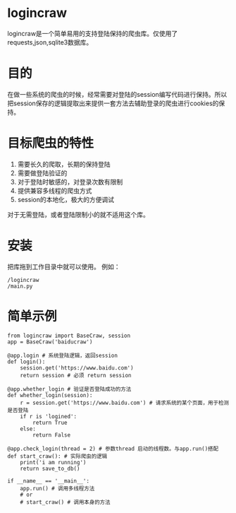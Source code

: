 # logincraw
logincraw是一个简单易用的支持登陆保持的爬虫库。仅使用了requests,json,sqlite3数据库。

# 目的
在做一些系统的爬虫的时候，经常需要对登陆的session编写代码进行保持。所以把session保存的逻辑提取出来提供一套方法去辅助登录的爬虫进行cookies的保持。

# 目标爬虫的特性
1. 需要长久的爬取，长期的保持登陆
2. 需要做登陆验证的
3. 对于登陆时敏感的，对登录次数有限制
4. 提供兼容多线程的爬虫方式
5. session的本地化，极大的方便调试

对于无需登陆，或者登陆限制小的就不适用这个库。

# 安装
把库拖到工作目录中就可以使用。
例如：
```
/logincraw
/main.py
```

# 简单示例
```
from logincraw import BaseCraw, session
app = BaseCraw('baiducraw')

@app.login # 系统登陆逻辑，返回session
def login():
    session.get('https://www.baidu.com')
    return session # 必须 return session

@app.whether_login # 验证是否登陆成功的方法
def whether_login(session):
    r = session.get('https://www.baidu.com') # 请求系统的某个页面，用于检测是否登陆
    if r is 'logined':
        return True
    else:
        return False

@app.check_login(thread = 2) # 参数thread 启动的线程数。与app.run()搭配
def start_craw(): # 实际爬虫的逻辑
    print('i am running')
    return save_to_db()

if __name__ == '__main__':
    app.run() # 调用多线程方法
    # or
    # start_craw() # 调用本身的方法
```


